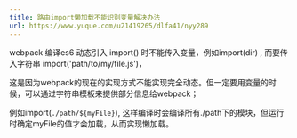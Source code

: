 ```yaml
---
title: 路由import懒加载不能识别变量解决办法
url: https://www.yuque.com/u21419265/dlfa41/nyy289
---
```


webpack 编译es6 动态引入 import() 时不能传入变量，例如import(dir) , 而要传入字符串 import('path/to/my/file.js')，

这是因为webpack的现在的实现方式不能实现完全动态。但一定要用变量的时候，可以通过字符串模板来提供部分信息给webpack；

例如import(`./path/${myFile}`), 这样编译时会编译所有./path下的模块，但运行时确定myFile的值才会加载，从而实现懒加载。
[
](https://blog.csdn.net/m0_48292596/article/details/116602874)

